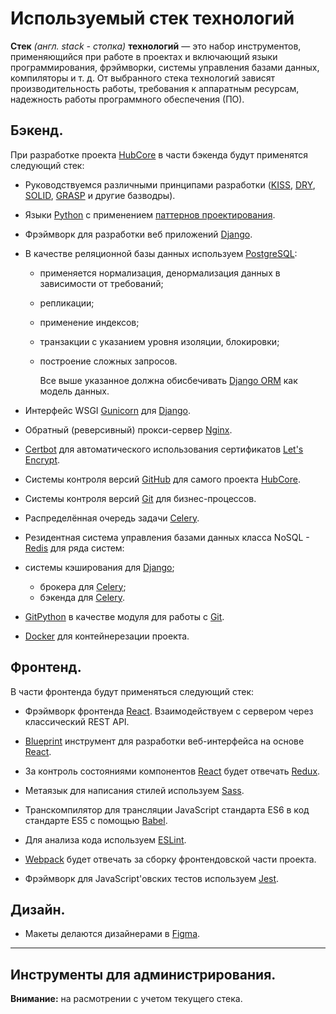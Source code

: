 # Используемый стек технологий

**Стек** _(англ. stack - стопка)_ **технологий** — это набор инструментов, применяющийся при работе в проектах и включающий языки программирования, фрэймворки, системы управления базами данных, компиляторы и т. д.
От выбранного стека технологий зависят производительность работы, требования к аппаратным ресурсам, надежность работы программного обеспечения (ПО).

## Бэкенд.

При разработке проекта [HubCore][] в части бэкенда будут применятся следующий стек:

- Руководствуемся различными принципами разработки ([KISS][], [DRY][], [SOLID][], [GRASP][] и другие базводры).

- Языки [Python][] с применением [паттернов проектирования][].

- Фрэймворк для разработки веб приложений [Django][].

- В качестве реляционной базы данных используем [PostgreSQL][]:

  - применяется нормализация, денормализация данных в зависимости от требований;
  - репликации;
  - применение индексов;
  - транзакции с указанием уровня изоляции, блокировки;
  - построение сложных запросов.

    Все выше указанное должна обисбечивать [Django ORM][] как модель данных.

- Интерфейс WSGI [Gunicorn][] для [Django][].

- Обратный (реверсивный) прокси-сервер [Nginx][].

- [Certbot][] для автоматического использования сертификатов [Let's Encrypt][].

- Системы контроля версий [GitHub][] для самого проекта [HubCore][].

- Системы контроля версий [Git][] для бизнес-процессов.

- Распределённая очередь задачи [Celery][].

- Резидентная система управления базами данных класса NoSQL - [Redis][] для ряда систем:

- системы кэширования для [Django][];

  - брокера для [Celery][];
  - бэкенда для [Celery][].

- [GitPython][] в качестве модуля для работы с [Git][].

- [Docker][] для контейнерезации проекта.

## Фронтенд.

В части фронтенда будут применяться следующий стек:

- Фрэймворк фронтенда [React][]. Взаимодействуем с сервером через классический REST API.

- [Blueprint][] инструмент для разработки веб-интерфейса на основе [React][].

- За контроль состояниями компонентов [React][] будет отвечать [Redux][].

- Метаязык для написания стилей используем [Sass][].

- Транскомпилятор для трансляции JavaScript стандарта ES6 в код стандарте ES5 с помощью [Babel][].

- Для анализа кода используем [ESLint][].

- [Webpack][] будет отвечать за сборку фронтендовской части проекта.

- Фрэймворк для JavaScript'овских тестов используем [Jest][].

## Дизайн.

- Макеты делаются дизайнерами в [Figma][].

---

## Инструменты для администрирования.

**Внимание:** на расмотрении с учетом текущего стека.

[hubcore]: https://github.com/hubcoreorg/hubcore.org
[kiss]: https://ru.wikipedia.org/wiki/KISS_(%D0%BF%D1%80%D0%B8%D0%BD%D1%86%D0%B8%D0%BF)
[dry]: https://ru.wikipedia.org/wiki/Don%E2%80%99t_repeat_yourself
[solid]: https://ru.wikipedia.org/wiki/SOLID_(%D0%BE%D0%B1%D1%8A%D0%B5%D0%BA%D1%82%D0%BD%D0%BE-%D0%BE%D1%80%D0%B8%D0%B5%D0%BD%D1%82%D0%B8%D1%80%D0%BE%D0%B2%D0%B0%D0%BD%D0%BD%D0%BE%D0%B5_%D0%BF%D1%80%D0%BE%D0%B3%D1%80%D0%B0%D0%BC%D0%BC%D0%B8%D1%80%D0%BE%D0%B2%D0%B0%D0%BD%D0%B8%D0%B5)
[grasp]: https://ru.wikipedia.org/wiki/GRASP
[паттернов проектирования]: https://refactoring.guru/ru/design-patterns/python
[postgresql]: https://www.postgresql.org/docs/
[django orm]: https://docs.djangoproject.com/en/2.2/topics/db/
[github]: https://github.com/hubcoreorg/hubcore.org
[git]: https://www.git-scm.com/
[celery]: http://www.celeryproject.org/
[docker]: https://www.docker.com/
[docker-compose]: https://docs.docker.com/compose/
[django]: https://www.djangoproject.com/
[gunicorn]: http://gunicorn.org/
[nginx]: https://www.nginx.com/
[redis]: https://redis.io/
[gitpython]: https://gitpython.readthedocs.io/en/stable/
[certbot]: https://certbot.eff.org/lets-encrypt/pip-nginx
[let's encrypt]: https://letsencrypt.org/
[python]: https://www.python.org/
[pipenv]: https://docs.pipenv.org/
[pip]: https://pip.pypa.io/en/stable/
[requirements.txt]: https://pip.pypa.io/en/stable/user_guide/#id12
[unittest]: https://docs.python.org/3/library/unittest.html#module-unittest
[makefile]: https://www.gnu.org/software/make/manual/make.html
[vs code]: https://code.visualstudio.com/
[react]: https://reactjs.org/
[blueprint]: https://blueprintjs.com/
[redux]: https://redux.js.org/
[npm]: https://www.npmjs.com/
[node.js]: https://nodejs.org/en/
[webpack]: https://webpack.js.org/concepts/
[babel]: https://babeljs.io/docs/en/
[eslint]: https://eslint.org/
[sass]: https://sass-lang.com/
[jest]: https://jestjs.io/
[figma]: https://www.figma.com/file/Ag33afXxUOh2otvXJhwo7i/UIs?node-id=0%3A1
